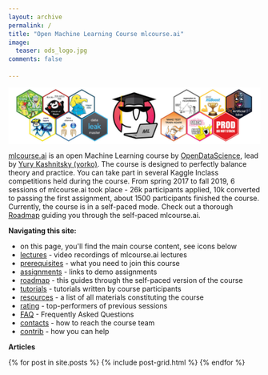 ```yaml
---
layout: archive
permalink: /
title: "Open Machine Learning Course mlcourse.ai"
image:
  teaser: ods_logo.jpg
comments: false
    
---
```


<img src='../images/ods_stickers.jpg' align='center'>

[mlcourse.ai](https://mlcourse.ai) is an open Machine Learning course by [OpenDataScience](https://ods.ai/), lead by [Yury Kashnitsky (yorko)](https://yorko.github.io/). The course is designed to perfectly balance theory and practice. You can take part in several Kaggle Inclass competitions held during the course. From spring 2017 to fall 2019, 6 sessions of mlcourse.ai took place - 26k participants applied, 10k converted to passing the first assignment, about 1500 participants finished the course. Currently, the course is in a self-paced mode. Check out a thorough [Roadmap](roadmap) guiding you through the self-paced mlcourse.ai.


 
 **Navigating this site:**
 
 - on this page, you'll find the main course content, see icons below
 - [lectures](lectures) - video recordings of mlcourse.ai lectures 
 - [prerequisites](prerequisites) - what you need to join this course
 - [assignments](assignments) - links to demo assignments
 - [roadmap](roadmap) - this guides through the self-paced version of the course
 - [tutorials](tutorials) - tutorials written by course participants
 - [resources](resources) - a list of all materials constituting the course
 - [rating](rating) - top-performers of previous sessions
 - [FAQ](faq) - Frequently Asked Questions
 - [contacts](contacts) - how to reach the course team
 - [contrib](contrib) - how you can help 
 
 **Articles**
 <br>
 
<div class="tiles">
{% for post in site.posts %}
	{% include post-grid.html %}
{% endfor %}
</div><!-- /.tiles -->
